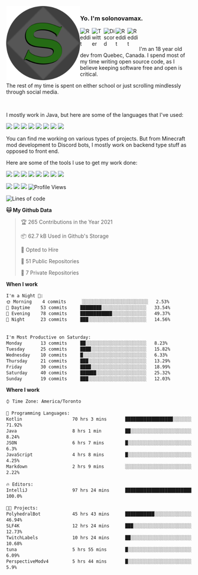 <!-- dummy -->

<img align="left" alt="Avatar" width="200px" src="https://raw.githubusercontent.com/solonovamax/solonovamax/main/solonovamax-circle.png" />

### Yo. I'm solonovamax.

<a href="https://gitlab.com/solonovamax">
    <img align="left" alt="Reddit" width="32px" src="https://img.icons8.com/color/2x/gitlab.png">
</a>

<a href="https://twitter.com/solonovamax">
    <img align="left" alt="Twitter" width="32px" src="https://img.icons8.com/color/2x/twitter.png">
</a>

<a href="https://discord.gg/YFSQ4cF">
    <img align="left" alt="Discord" width="32px" src="https://img.icons8.com/color/2x/discord-logo.png">
</a>

<!-- <a href="https://twitch.tv/solonovamax">
    <img align="left" alt="Twitch" width="32px" src="https://img.icons8.com/color/2x/twitch.png">
</a> -->

<a href="https://reddit.com/u/solonovamax">
    <img align="left" alt="Reddit" width="32px" src="https://img.icons8.com/color/2x/reddit.png">
</a>

<a href="https://www.youtube.com/channel/UCTxCeyGu41WfEBT8mXpjHMA">
    <img align="left" alt="Reddit" width="32px" src="https://img.icons8.com/color/2x/youtube.png">
</a>

<!-- <a href="https://open.spotify.com/user/solonovamax">
    <img align="left" alt="Spotify" width="32px" src="https://img.icons8.com/color/2x/spotify.png">
</a> -->

<br />
<br />

I'm an 18 year old dev from Quebec, Canada.
I spend most of my time writing open source code, as I believe keeping software free and open is critical.

The rest of my time is spent on either school or just scrolling mindlessly through social media.

<br/>

I mostly work in Java, but here are some of the languages that I've used:

<code><img height="20" src="https://img.icons8.com/color/1x/java-coffee-cup-logo.png"></code>
<code><img height="20" src="https://img.icons8.com/color/1x/kotlin.png"></code>
<code><img height="20" src="https://img.icons8.com/color/1x/javascript.png"></code>
<code><img height="20" src="https://img.icons8.com/color/1x/nodejs.png"></code>
<code><img height="20" src="https://img.icons8.com/color/1x/python.png"></code>
<code><img height="20" src="https://img.icons8.com/color/1x/html-5.png"></code>
<code><img height="20" src="https://img.icons8.com/color/1x/css3.png"></code>
<code><img height="20" src="https://img.icons8.com/color/1x/graphql.png"></code>

You can find me working on various types of projects.
But from Minecraft mod development to Discord bots, I mostly work on backend type stuff as opposed to front end.

Here are some of the tools I use to get my work done:

<code><img height="20" src="https://img.icons8.com/material/1x/intellij-idea.png"></code>
<code><img height="20" src="https://img.icons8.com/color/1x/git.png"></code>
<code><img height="20" src="https://img.icons8.com/color/1x/docker.png"></code>
<code><img height="20" src="https://img.icons8.com/color/1x/linux.png"></code>
<code><img height="20" src="https://img.icons8.com/color/1x/mongodb.png"></code>
<code><img height="20" src="https://img.icons8.com/metro/1x/mysql.png"></code>
<code><img height="20" src="https://img.icons8.com/fluent/1x/console.png"></code>
<code><img height="20" src="https://img.icons8.com/color/1x/open-source.png"></code>

![](https://img.shields.io/badge/OS-Linux-informational?style=flat&logo=Arch%20Linux&logoColor=white&color=007ec6)
![](https://img.shields.io/badge/Editor-IntelliJ%20Idea-informational?style=flat&logo=IntelliJ%20Idea&logoColor=white&color=007ec6)
![](https://img.shields.io/badge/Main%20Languages-Java%20%26%20Kotlin-informational?style=flat&logo=Java&logoColor=white&color=007ec6)
![Profile Views](https://komarev.com/ghpvc/?username=solonovamax&color=blue&style=flat)








<!--START_SECTION:waka-->
![Lines of code](https://img.shields.io/badge/From%20Hello%20World%20I%27ve%20Written-30475%20lines%20of%20code-blue)

**🐱 My Github Data** 

> 🏆 265 Contributions in the Year 2021
 > 
> 📦 62.7 kB Used in Github's Storage 
 > 
> 💼 Opted to Hire
 > 
> 📜 51 Public Repositories 
 > 
> 🔑 7 Private Repositories  
 > 
**When I work** 

```text
I'm a Night 🦉: 
🌞 Morning    4 commits      ░░░░░░░░░░░░░░░░░░░░░░░░░   2.53% 
🌆 Daytime    53 commits     ████████░░░░░░░░░░░░░░░░░   33.54% 
🌃 Evening    78 commits     ████████████░░░░░░░░░░░░░   49.37% 
🌙 Night      23 commits     ███░░░░░░░░░░░░░░░░░░░░░░   14.56%


I'm Most Productive on Saturday: 
Monday       13 commits     ██░░░░░░░░░░░░░░░░░░░░░░░   8.23% 
Tuesday      25 commits     ████░░░░░░░░░░░░░░░░░░░░░   15.82% 
Wednesday    10 commits     █░░░░░░░░░░░░░░░░░░░░░░░░   6.33% 
Thursday     21 commits     ███░░░░░░░░░░░░░░░░░░░░░░   13.29% 
Friday       30 commits     ████░░░░░░░░░░░░░░░░░░░░░   18.99% 
Saturday     40 commits     ██████░░░░░░░░░░░░░░░░░░░   25.32% 
Sunday       19 commits     ███░░░░░░░░░░░░░░░░░░░░░░   12.03%

```


**Where I work** 

```text
⌚︎ Time Zone: America/Toronto

💬 Programming Languages: 
Kotlin                   70 hrs 3 mins       ██████████████████░░░░░░░   71.92% 
Java                     8 hrs 1 min         ██░░░░░░░░░░░░░░░░░░░░░░░   8.24% 
JSON                     6 hrs 7 mins        █░░░░░░░░░░░░░░░░░░░░░░░░   6.3% 
JavaScript               4 hrs 8 mins        █░░░░░░░░░░░░░░░░░░░░░░░░   4.25% 
Markdown                 2 hrs 9 mins        ░░░░░░░░░░░░░░░░░░░░░░░░░   2.22%

🔥 Editors: 
IntelliJ                 97 hrs 24 mins      █████████████████████████   100.0%

🐱‍💻 Projects: 
PolyhedralBot            45 hrs 43 mins      ███████████░░░░░░░░░░░░░░   46.94% 
SLF4K                    12 hrs 24 mins      ███░░░░░░░░░░░░░░░░░░░░░░   12.73% 
TwitchLabels             10 hrs 24 mins      ██░░░░░░░░░░░░░░░░░░░░░░░   10.68% 
tuna                     5 hrs 55 mins       █░░░░░░░░░░░░░░░░░░░░░░░░   6.09% 
PerspectiveModv4         5 hrs 44 mins       █░░░░░░░░░░░░░░░░░░░░░░░░   5.9%

```


<!--END_SECTION:waka-->

<!--
**solonovamax/solonovamax** is a ✨ _special_ ✨ repository because its `README.md` (this file) appears on your GitHub profile.

Here are some ideas to get you started:

- 🔭 I’m currently working on ...
- 🌱 I’m currently learning ...
- 👯 I’m looking to collaborate on ...
- 🤔 I’m looking for help with ...
- 💬 Ask me about ...
- 📫 How to reach me: ...
- 😄 Pronouns: ...
- ⚡ Fun fact: ...
-->
